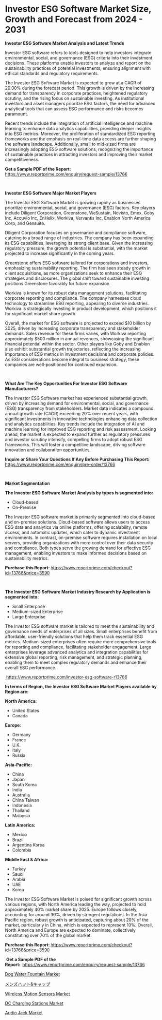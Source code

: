 <p><h1>Investor ESG Software Market Size, Growth and Forecast from 2024 - 2031</h1></p><p><strong>Investor ESG Software Market Analysis and Latest Trends</strong></p>
<p><p>Investor ESG software refers to tools designed to help investors integrate environmental, social, and governance (ESG) criteria into their investment decisions. These platforms enable investors to analyze and report on the sustainability practices of potential investments, ensuring alignment with ethical standards and regulatory requirements. </p><p>The Investor ESG Software Market is expected to grow at a CAGR of 20.00% during the forecast period. This growth is driven by the increasing demand for transparency in corporate practices, heightened regulatory scrutiny, and the rising focus on sustainable investing. As institutional investors and asset managers prioritze ESG factors, the need for advanced analytical tools that can assess ESG performance and risks becomes paramount.</p><p>Recent trends include the integration of artificial intelligence and machine learning to enhance data analytics capabilities, providing deeper insights into ESG metrics. Moreover, the proliferation of standardized ESG reporting frameworks and the emphasis on real-time data access are further shaping the software landscape. Additionally, small to mid-sized firms are increasingly adopting ESG software solutions, recognizing the importance of sustainable practices in attracting investors and improving their market competitiveness.</p></p>
<p><strong>Get a Sample PDF of the Report:&nbsp;</strong> <a href="https://www.reportprime.com/enquiry/request-sample/13766">https://www.reportprime.com/enquiry/request-sample/13766</a></p>
<p>&nbsp;</p>
<p><strong>Investor ESG Software Major Market Players</strong></p>
<p><p>The Investor ESG Software Market is growing rapidly as businesses prioritize environmental, social, and governance (ESG) factors. Key players include Diligent Corporation, Greenstone, WeSustain, Novisto, Emex, Goby Inc, Accuvio Inc, EnHelix, Workiva, Vervantis Inc, Enablon North America Corp, and Gensuite.</p><p>Diligent Corporation focuses on governance and compliance software, catering to a broad range of industries. The company has been expanding its ESG capabilities, leveraging its strong client base. Given the increasing regulatory pressure, the growth potential is substantial, with the market projected to increase significantly in the coming years.</p><p>Greenstone offers ESG software tailored for corporations and investors, emphasizing sustainability reporting. The firm has seen steady growth in client acquisitions, as more organizations seek to enhance their ESG strategies and disclosures. The global shift toward sustainable investing positions Greenstone favorably for future expansion.</p><p>Workiva is known for its robust data management solutions, facilitating corporate reporting and compliance. The company harnesses cloud technology to streamline ESG reporting, appealing to diverse industries. Workiva is strategically investing in product development, which positions it for significant market share growth.</p><p>Overall, the market for ESG software is projected to exceed $10 billion by 2025, driven by increasing corporate transparency and stakeholder demands. Sales revenue for these firms varies, with Workiva reporting approximately $500 million in annual revenues, showcasing the significant financial potential within the sector. Other players like Goby and Enablon also exhibit substantial growth trajectories, reflecting the increasing importance of ESG metrics in investment decisions and corporate policies. As ESG considerations become integral to business strategy, these companies are well-positioned for continued expansion.</p></p>
<p>&nbsp;</p>
<p><strong>What Are The Key Opportunities For Investor ESG Software Manufacturers?</strong></p>
<p><p>The Investor ESG Software market has experienced substantial growth, driven by increasing demand for environmental, social, and governance (ESG) transparency from stakeholders. Market data indicates a compound annual growth rate (CAGR) exceeding 20% over recent years, with significant investments in innovative technologies enhancing data collection and analytics capabilities. Key trends include the integration of AI and machine learning for improved ESG reporting and risk assessment. Looking ahead, the market is expected to expand further as regulatory pressures and investor scrutiny intensify, compelling firms to adopt robust ESG frameworks. This will foster a competitive landscape, driving software innovation and collaboration opportunities.</p></p>
<p><strong>Inquire or Share Your Questions If Any Before Purchasing This Report:</strong> <a href="https://www.reportprime.com/enquiry/pre-order/13766">https://www.reportprime.com/enquiry/pre-order/13766</a></p>
<p>&nbsp;</p>
<p><strong>Market Segmentation</strong></p>
<p><strong>The Investor ESG Software Market Analysis by types is segmented into:</strong></p>
<p><ul><li>Cloud-based</li><li>On-Premise</li></ul></p>
<p><p>The Investor ESG software market is primarily segmented into cloud-based and on-premise solutions. Cloud-based software allows users to access ESG data and analytics via online platforms, offering scalability, remote access, and automatic updates, which cater to dynamic investment environments. In contrast, on-premise software requires installation on local servers, providing organizations with more control over their data security and compliance. Both types serve the growing demand for effective ESG management, enabling investors to make informed decisions based on sustainability metrics.</p></p>
<p><strong>Purchase this Report:&nbsp;</strong><a href="https://www.reportprime.com/checkout?id=13766&price=3590">https://www.reportprime.com/checkout?id=13766&price=3590</a></p>
<p>&nbsp;</p>
<p><strong>The Investor ESG Software Market Industry Research by Application is segmented into:</strong></p>
<p><ul><li>Small Enterprise</li><li>Medium-sized Enterprise</li><li>Large Enterprise</li></ul></p>
<p><p>The Investor ESG software market is tailored to meet the sustainability and governance needs of enterprises of all sizes. Small enterprises benefit from affordable, user-friendly solutions that help them track essential ESG metrics. Medium-sized enterprises often require more comprehensive tools for reporting and compliance, facilitating stakeholder engagement. Large enterprises leverage advanced analytics and integration capabilities for extensive global reporting, risk management, and strategic planning, enabling them to meet complex regulatory demands and enhance their overall ESG performance.</p></p>
<p><a href="https://www.reportprime.com/investor-esg-software-r13766">&nbsp;https://www.reportprime.com/investor-esg-software-r13766</a></p>
<p><strong>In terms of Region, the Investor ESG Software Market Players available by Region are:</strong></p>
<p>
    <p> <strong> North America: </strong>
        <ul>
            <li>United States</li>
            <li>Canada</li>
        </ul>
        </p> 
    <p> <strong> Europe: </strong>
        <ul>
            <li>Germany</li>
            <li>France</li>
            <li>U.K.</li>
            <li>Italy</li>
            <li>Russia</li>
        </ul>
        </p> 
    <p> <strong> Asia-Pacific: </strong>
        <ul>
            <li>China</li>
            <li>Japan</li>
            <li>South Korea</li>
            <li>India</li>
            <li>Australia</li>
            <li>China Taiwan</li>
            <li>Indonesia</li>
            <li>Thailand</li>
            <li>Malaysia</li>
        </ul>
        </p> 
    <p> <strong> Latin America: </strong>
        <ul>
            <li>Mexico</li>
            <li>Brazil</li>
            <li>Argentina Korea</li>
            <li>Colombia</li>
        </ul>
        </p> 
    <p> <strong> Middle East & Africa: </strong>
        <ul>
            <li>Turkey</li>
            <li>Saudi</li>
            <li>Arabia</li>
            <li>UAE</li>
            <li>Korea</li>
        </ul>
    </p>
    </p>
<p><p>The Investor ESG Software Market is poised for significant growth across various regions, with North America leading the way, projected to hold approximately 40% market share by 2025. Europe follows closely, accounting for around 30%, driven by stringent regulations. In the Asia-Pacific region, robust growth is anticipated, capturing about 20% of the market, particularly in China, which is expected to represent 10%. Overall, North America and Europe are expected to dominate, collectively constituting over 70% of the global market.</p></p>
<p><strong>Purchase this Report: </strong><a href="https://www.reportprime.com/checkout?id=13766&price=3590">https://www.reportprime.com/checkout?id=13766&price=3590</a></p>
<p>&nbsp;<strong>Get a Sample PDF of the Report:&nbsp;&nbsp;</strong><a href="https://www.reportprime.com/enquiry/request-sample/13766">https://www.reportprime.com/enquiry/request-sample/13766</a></p>
<p><strong></strong></p>
<p><p><a href="https://www.linkedin.com/pulse/dog-water-fountain-market-global-share-ranking-overall-sales-dho8c?trackingId=JAO8LChgS4u5N83i7Xakxg%3D%3D">Dog Water Fountain Market</a></p><p><a href="https://medium.com/@erlenegcfeenan/%E6%9C%AA%E6%9D%A5%E3%82%92%E6%8F%8F%E3%81%8F-%E3%82%B0%E3%83%AD%E3%83%BC%E3%83%90%E3%83%AB%E3%81%AA%E7%94%B7%E6%80%A7%E7%94%A8%E5%B8%BD%E5%AD%90%E3%81%A8%E3%82%AD%E3%83%A3%E3%83%83%E3%83%97%E5%B8%82%E5%A0%B4%E3%81%AE%E5%8C%85%E6%8B%AC%E7%9A%84%E5%88%86%E6%9E%90-2024-2031-d6763d4cb14a">メンズハット&キャップ</a></p><p><a href="https://issuu.com/reportprime-2/docs/wireless-motion-sensors-market-size_ba4c4b12e15c66">Wireless Motion Sensors Market</a></p><p><a href="https://issuu.com/reportprime-2/docs/dc-charging-stations-market-size-20_237010d011718c">DC Charging Stations Market</a></p><p><a href="https://www.linkedin.com/pulse/audio-jack-market-evolution-global-trends-regional-dynamics-5klec?trackingId=ZYNHCsxoQ6in59VQyvDI0w%3D%3D">Audio Jack Market</a></p></p>